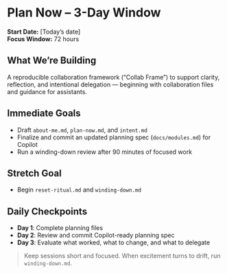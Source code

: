 # Plan Now – 3-Day Window

**Start Date:** [Today’s date]  
**Focus Window:** 72 hours

## What We’re Building
A reproducible collaboration framework (“Collab Frame”) to support clarity, reflection, and intentional delegation — beginning with collaboration files and guidance for assistants.

## Immediate Goals
- Draft `about-me.md`, `plan-now.md`, and `intent.md`
- Finalize and commit an updated planning spec (`docs/modules.md`) for Copilot
- Run a winding-down review after 90 minutes of focused work

## Stretch Goal
- Begin `reset-ritual.md` and `winding-down.md`

## Daily Checkpoints
- **Day 1**: Complete planning files
- **Day 2**: Review and commit Copilot-ready planning spec
- **Day 3**: Evaluate what worked, what to change, and what to delegate

> Keep sessions short and focused. When excitement turns to drift, run `winding-down.md`.
